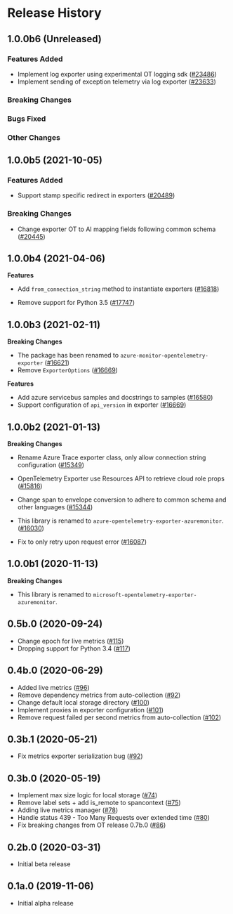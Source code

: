 # Release History

## 1.0.0b6 (Unreleased)

### Features Added
- Implement log exporter using experimental OT logging sdk
    ([#23486](https://github.com/Azure/azure-sdk-for-python/pull/23486))
- Implement sending of exception telemetry via log exporter
    ([#23633](https://github.com/Azure/azure-sdk-for-python/pull/23633))


### Breaking Changes

### Bugs Fixed

### Other Changes

## 1.0.0b5 (2021-10-05)

### Features Added
- Support stamp specific redirect in exporters
    ([#20489](https://github.com/Azure/azure-sdk-for-python/pull/20489))

### Breaking Changes
- Change exporter OT to AI mapping fields following common schema
    ([#20445](https://github.com/Azure/azure-sdk-for-python/pull/20445))

## 1.0.0b4 (2021-04-06)

  **Features**
  - Add `from_connection_string` method to instantiate exporters
      ([#16818](https://github.com/Azure/azure-sdk-for-python/pull/16818))

  - Remove support for Python 3.5
      ([#17747](https://github.com/Azure/azure-sdk-for-python/pull/17747))

## 1.0.0b3 (2021-02-11)

  **Breaking Changes**
  - The package has been renamed to `azure-monitor-opentelemetry-exporter`
      ([#16621](https://github.com/Azure/azure-sdk-for-python/pull/16621))
  - Remove `ExporterOptions`
      ([#16669](https://github.com/Azure/azure-sdk-for-python/pull/16669))

  **Features**
  - Add azure servicebus samples and docstrings to samples
      ([#16580](https://github.com/Azure/azure-sdk-for-python/pull/16580))
  - Support configuration of `api_version` in exporter
      ([#16669](https://github.com/Azure/azure-sdk-for-python/pull/16669))

## 1.0.0b2 (2021-01-13)

  **Breaking Changes**
  - Rename Azure Trace exporter class, only allow connection string configuration
    ([#15349](https://github.com/Azure/azure-sdk-for-python/pull/15349))

  - OpenTelemetry Exporter use Resources API to retrieve cloud role props
    ([#15816](https://github.com/Azure/azure-sdk-for-python/pull/15816))

  - Change span to envelope conversion to adhere to common schema and other languages
    ([#15344](https://github.com/Azure/azure-sdk-for-python/pull/15344))

  - This library is renamed to `azure-opentelemetry-exporter-azuremonitor`.
    ([#16030](https://github.com/Azure/azure-sdk-for-python/pull/16030))

  - Fix to only retry upon request error
    ([#16087](https://github.com/Azure/azure-sdk-for-python/pull/16087))

## 1.0.0b1 (2020-11-13)

  **Breaking Changes**
  - This library is renamed to `microsoft-opentelemetry-exporter-azuremonitor`.

## 0.5b.0 (2020-09-24)

- Change epoch for live metrics
  ([#115](https://github.com/microsoft/opentelemetry-azure-monitor-python/pull/115))
- Dropping support for Python 3.4
  ([#117](https://github.com/microsoft/opentelemetry-azure-monitor-python/pull/117))

## 0.4b.0 (2020-06-29) 

- Added live metrics
  ([#96](https://github.com/microsoft/opentelemetry-azure-monitor-python/pull/96))
- Remove dependency metrics from auto-collection
  ([#92](https://github.com/microsoft/opentelemetry-azure-monitor-python/pull/92))
- Change default local storage directory
  ([#100](https://github.com/microsoft/opentelemetry-azure-monitor-python/pull/100))
- Implement proxies in exporter configuration
  ([#101](https://github.com/microsoft/opentelemetry-azure-monitor-python/pull/101))
- Remove request failed per second metrics from auto-collection
  ([#102](https://github.com/microsoft/opentelemetry-azure-monitor-python/pull/102))

## 0.3b.1 (2020-05-21)

- Fix metrics exporter serialization bug
  ([#92](https://github.com/microsoft/opentelemetry-azure-monitor-python/pull/92))

## 0.3b.0 (2020-05-19)

- Implement max size logic for local storage
  ([#74](https://github.com/microsoft/opentelemetry-azure-monitor-python/pull/74))
- Remove label sets + add is_remote to spancontext
  ([#75](https://github.com/microsoft/opentelemetry-azure-monitor-python/pull/75))
- Adding live metrics manager
  ([#78](https://github.com/microsoft/opentelemetry-azure-monitor-python/pull/78))
- Handle status 439 - Too Many Requests over extended time
  ([#80](https://github.com/microsoft/opentelemetry-azure-monitor-python/pull/80))
- Fix breaking changes from OT release 0.7b.0 
  ([#86](https://github.com/microsoft/opentelemetry-azure-monitor-python/pull/86))

## 0.2b.0 (2020-03-31)

- Initial beta release

## 0.1a.0 (2019-11-06)

- Initial alpha release
